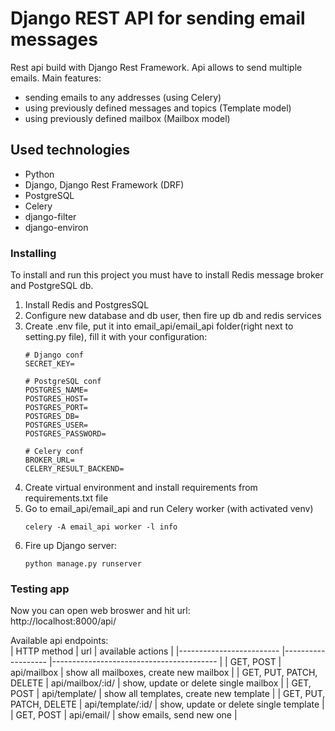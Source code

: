 # Django REST API for sending email messages

Rest api build with Django Rest Framework. Api allows to send multiple emails. Main features:
<ul>
<li>sending emails to any addresses (using Celery)</li>
<li>using previously defined messages and topics (Template model)</li>
<li>using previously defined mailbox (Mailbox model)</li>

</ul>

## Used technologies

<ul>
<li>Python</li>
<li>Django, Django Rest Framework (DRF)</li>
<li>PostgreSQL</li>
<li>Celery</li>
<li>django-filter</li>
<li>django-environ</li>
</ul>


### Installing

To install and run this project you must have to install Redis message broker and PostgreSQL db.

<ol>
<li>Install Redis and PostgresSQL</li>
<li>Configure new database and db user, then fire up db and redis services</li>
<li>Create .env file, put it into email_api/email_api folder(right next to setting.py file), fill it with your configuration:

```
# Django conf
SECRET_KEY=

# PostgreSQL conf
POSTGRES_NAME=
POSTGRES_HOST=
POSTGRES_PORT=
POSTGRES_DB=
POSTGRES_USER=
POSTGRES_PASSWORD=

# Celery conf
BROKER_URL=
CELERY_RESULT_BACKEND=
```
</li>
<li>Create virtual environment and install requirements from requirements.txt file</li>
<li>Go to email_api/email_api and run Celery worker (with activated venv)

```
celery -A email_api worker -l info
```
</li>
<li>Fire up Django server:

```
python manage.py runserver
```
</li>
</ol>



### Testing app

Now you can open web broswer and hit url:  
http://localhost:8000/api/

Available api endpoints:  
| HTTP method              	| url       	        | available actions  	|
|-------------------------	|-------------------	|-----------------------------------------	|
| GET, POST               	| api/mailbox       	| show all mailboxes, create new mailbox  	|
| GET, PUT, PATCH, DELETE 	| api/mailbox/:id/  	| show, update or delete single mailbox   	|
| GET, POST               	| api/template/     	| show all templates, create new template 	|
| GET, PUT, PATCH, DELETE 	| api/template/:id/ 	| show, update or delete single template  	|
| GET, POST               	| api/email/        	| show emails, send new one               	|

